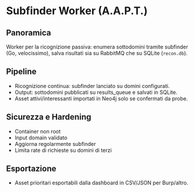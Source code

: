# Subfinder Worker (A.A.P.T.)

## Panoramica
Worker per la ricognizione passiva: enumera sottodomini tramite subfinder (Go, velocissimo), salva risultati sia su RabbitMQ che su SQLite (`recon.db`).

## Pipeline
- Ricognizione continua: subfinder lanciato su domini configurati.
- Output: sottodomini pubblicati su results_queue e salvati in SQLite.
- Asset attivi/interessanti importati in Neo4j solo se confermati da probe.

## Sicurezza e Hardening
- Container non root
- Input domain validato
- Aggiorna regolarmente subfinder
- Limita rate di richieste su domini di terzi

## Esportazione
- Asset prioritari esportabili dalla dashboard in CSV/JSON per Burp/altro. 